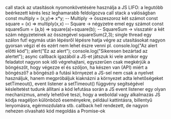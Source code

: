 call stack
	az utasítások nyomonkövetésére használja a JS
	LIFO: a legutóbb beérkezett kérés lesz leghamarabb feldolgozva
call stack a valóságban
	const multiply = (x,y)=> x*y; -- Multiply -> összeszoroz két számot
	const square = (x) => multiply(x,x) -- Square -> négyzetre emel egy számot
	const squareSum = (a,b) => square(a)+square(b); -- SquareSum -> visszatér a két szám négyzeteinek az összegével
	squareSum(2,3);
single thread
	egy szálon fut!
	egymás után lépésről lépésre hatja végre az utasításokat
	nagyon gyorsan végzi el és ezért nem lehet észre venni
	pl.
	console.log("Az alert előtti kód");
	alert("Ez az alert");
	console.log("Sikeresen bezártad az alertet");
async callback
	igazából a JS-et játszuk ki vele
	amikor egy feladatot nagyon sok idő végrehajtani, egyszerűen csak megkérjük a böngészőt, hogy végezze el és szóljon, ha készen van (API)
miért a böngésző?
	a böngésző a futási környezet
	a JS-sel nem csak a nyelvet használjuk, hanem megpróbáljuk kiaknázni a környezet adta lehetőségeket
setTimeout(), event listener
	a setTimeout() függvény segítségével késleltetést tudunk állítani a kód lefutása során
	a JS event listener egy olyan mechanizmus, amely lehetővé teszi, hogy a weboldal vagy alkalmazás JS kódja reagéljon különböző eseményekre, például kattintásra, billentyű lenyomásra, egérmozdulatra stb.
callback hell
	rendezett, de nagyon nehezen olvasható kód
	megoldás a Promise-ok
